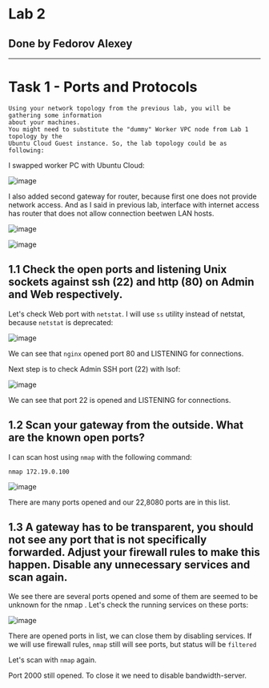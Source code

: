 # Lab 2

## Done by Fedorov Alexey

---

# Task 1 - Ports and Protocols

```
Using your network topology from the previous lab, you will be gathering some information
about your machines.
You might need to substitute the "dummy" Worker VPC node from Lab 1 topology by the
Ubuntu Cloud Guest instance. So, the lab topology could be as following:
```

I swapped worker PC with Ubuntu Cloud:

![image](https://github.com/user-attachments/assets/fa6ffa90-31f6-4f1e-b191-029f16095c9a)

I also added second gateway for router, because first one does not provide network access. And as I said in previous lab, interface with internet access has router that does not allow connection beetwen LAN hosts.

![image](https://github.com/user-attachments/assets/010cc06f-a8a4-4f1c-92cf-e9898fc2aebd)

![image](https://github.com/user-attachments/assets/316daab2-6da6-4512-9fb5-503fd4e5fb3e)


## 1.1 Check the open ports and listening Unix sockets against ssh (22) and http (80) on Admin and Web respectively.

Let's check Web port with `netstat`. I will use `ss` utility instead of netstat, because `netstat` is deprecated:

![image](https://github.com/user-attachments/assets/0da6ef85-b632-4c86-9df7-c3d1cce10bd5)

We can see that `nginx` opened port 80 and LISTENING for connections.

Next step is to check Admin SSH port (22) with lsof:

![image](https://github.com/user-attachments/assets/aa7780b4-b913-475e-ac35-00fa33852031)

We can see that port 22 is opened and LISTENING for connections.

## 1.2 Scan your gateway from the outside. What are the known open ports?

I can scan host using `nmap` with the following command:

```
nmap 172.19.0.100
```

![image](https://github.com/user-attachments/assets/e02793bc-0fda-4018-b1d0-b1e59b1a10f6)

There are many ports opened and our 22,8080 ports are in this list.

## 1.3 A gateway has to be transparent, you should not see any port that is not specifically forwarded. Adjust your firewall rules to make this happen. Disable any unnecessary services and scan again.

We see there are several ports opened and some of them are seemed to be unknown for the nmap . Let's check the running services on these ports:

![image](https://github.com/user-attachments/assets/ac9f5bfd-59f3-4351-be9f-2c48ec254c75)

There are opened ports in list, we can close them by disabling services. If we will use firewall rules, `nmap` still will see ports, but status will be `filtered`


Let's scan with `nmap` again.

Port 2000 still opened. To close it we need to disable bandwidth-server.


